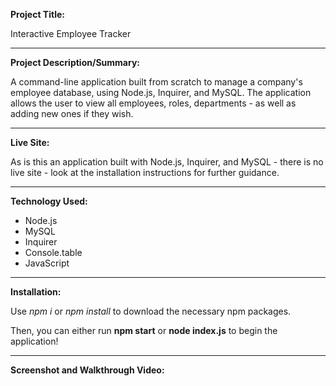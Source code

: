 **Project Title:**

Interactive Employee Tracker

---

**Project Description/Summary:**

A command-line application built from scratch to manage a company's employee database, using Node.js, Inquirer, and MySQL. The application allows the user to view all employees, roles, departments - as well as adding new ones if they wish.  

---

**Live Site:**

As is this an application built with Node.js, Inquirer, and MySQL - there is no live site - look at the installation instructions for further guidance.

---

**Technology Used:**

- Node.js
- MySQL
- Inquirer
- Console.table
- JavaScript

---

**Installation:**

Use _npm i_ or _npm install_ to download the necessary npm packages.

Then, you can either run **npm start** or **node index.js** to begin the application!

---

**Screenshot and Walkthrough Video:**
![]()

